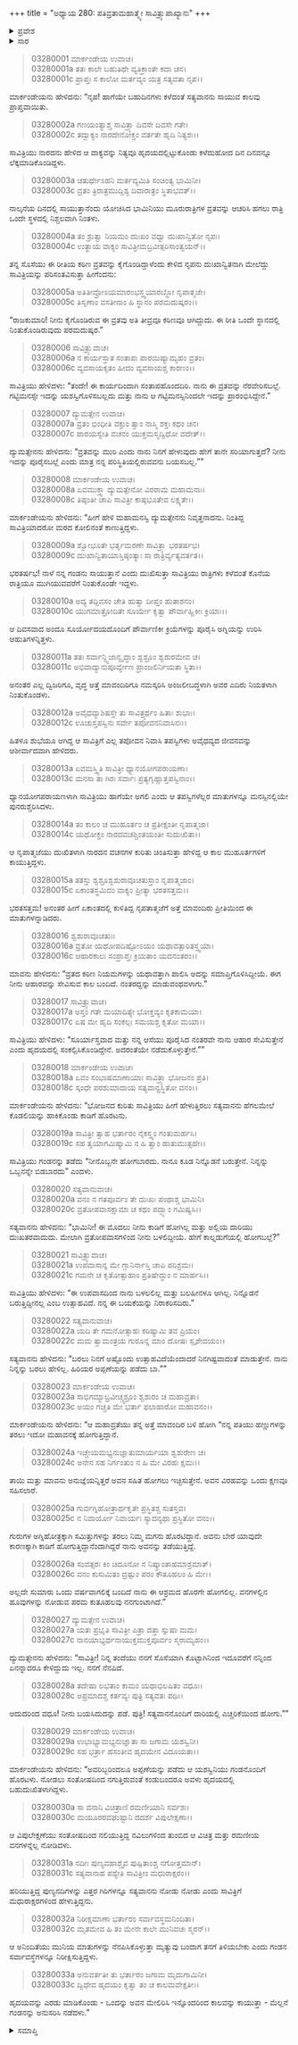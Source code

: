 +++
title = "ಅಧ್ಯಾಯ 280: ಪತಿವ್ರತಾಮಹಾತ್ಮ್ಯೇ ಸಾವಿತ್ರ್ಯುಪಾಖ್ಯಾನಃ"
+++

<details><summary>ಪ್ರವೇಶ</summary>


।।   ಓಂ ಓಂ ನಮೋ ನಾರಾಯಣಾಯ।।   ಶ್ರೀ ವೇದವ್ಯಾಸಾಯ ನಮಃ ।।

ಶ್ರೀ ಕೃಷ್ಣದ್ವೈಪಾಯನ ವೇದವ್ಯಾಸ ವಿರಚಿತ  

**ಶ್ರೀ ಮಹಾಭಾರತ**

**ಆರಣ್ಯಕ ಪರ್ವ**

**ದ್ರೌಪದೀಹರಣ ಪರ್ವ**

**ಅಧ್ಯಾಯ 280**

</details>


<details><summary>ಸಾರ</summary>

ನಾಲ್ಕನೆಯ ದಿನದಲ್ಲಿ ಸತ್ಯವಾನನು ಸಾಯುತ್ತಾನೆಂದು ಯೋಚಿಸಿದ ಸಾವಿತ್ರಿಯು ಹಗಲು ರಾತ್ರಿ ಒಂದೇ ಸ್ಥಳದಲ್ಲಿ ನಿಶ್ಚಲವಾಗಿ ನಿಲ್ಲುವ ಮೂರುರಾತ್ರಿಗಳ ವ್ರತವನ್ನು ಆಚರಿಸಿದುದು (1-9). ನಾಲ್ಕನೆಯ ದಿನ ಸತ್ಯವಾನನು ಹೆಗಲಮೇಲೆ ಕೊಡಲಿಯನ್ನು ಹಾಕಿಕೊಂಡು ಕಾಡಿಗೆ ಹೊರಡಲು ಸಾವಿತ್ರಿಯೂ ಅವನನ್ನು ಹಿಂಬಾಲಿಸಿ ನಡೆದುದು (10-33).

</details>


> 03280001 ಮಾರ್ಕಂಡೇಯ ಉವಾಚ।  
03280001a ತತಃ ಕಾಲೇ ಬಹುತಿಥೇ ವ್ಯತಿಕ್ರಾಂತೇ ಕದಾ ಚನ।  
03280001c ಪ್ರಾಪ್ತಃ ಸ ಕಾಲೋ ಮರ್ತವ್ಯಂ ಯತ್ರ ಸತ್ಯವತಾ ನೃಪ।।

ಮಾರ್ಕಂಡೇಯನು ಹೇಳಿದನು: “ನೃಪ! ಹಾಗೆಯೇ ಬಹುದಿನಗಳು ಕಳೆದಂತೆ ಸತ್ಯವಾನನು ಸಾಯುವ ಕಾಲವು ಪ್ರಾಪ್ತವಾಯಿತು.

> 03280002a ಗಣಯಂತ್ಯಾಶ್ಚ ಸಾವಿತ್ರ್ಯಾ ದಿವಸೇ ದಿವಸೇ ಗತೇ।  
03280002c ತದ್ವಾಕ್ಯಂ ನಾರದೇನೋಕ್ತಂ ವರ್ತತೇ ಹೃದಿ ನಿತ್ಯಶಃ।।

ಸಾವಿತ್ರಿಯು ನಾರದನು ಹೇಳಿದ ಆ ವಾಕ್ಯವನ್ನು ನಿತ್ಯವೂ ಹೃದಯದಲ್ಲಿಟ್ಟುಕೊಂಡು ಕಳೆದುಹೋದ ದಿನ ದಿನವನ್ನೂ ಲೆಕ್ಕಮಾಡಿಕೊಂಡಿದ್ದಳು.

> 03280003a ಚತುರ್ಥೇಽಹನಿ ಮರ್ತವ್ಯಮಿತಿ ಸಂಚಿಂತ್ಯ ಭಾಮಿನೀ।  
03280003c ವ್ರತಂ ತ್ರಿರಾತ್ರಮುದ್ದಿಶ್ಯ ದಿವಾರಾತ್ರಂ ಸ್ಥಿತಾಭವತ್।।

ನಾಲ್ಕನೆಯ ದಿನದಲ್ಲಿ ಸಾಯುತ್ತಾನೆಂದು ಯೋಚಿಸಿದ ಭಾಮಿನಿಯು ಮೂರುರಾತ್ರಿಗಳ ವ್ರತವನ್ನು ಆಚರಿಸಿ ಹಗಲು ರಾತ್ರಿ ಒಂದೇ ಸ್ಥಳದಲ್ಲಿ ನಿಶ್ಚಲವಾಗಿ ನಿಂತಳು.

> 03280004a ತಂ ಶ್ರುತ್ವಾ ನಿಯಮಂ ದುಃಖಂ ವಧ್ವಾ ದುಃಖಾನ್ವಿತೋ ನೃಪಃ।  
03280004c ಉತ್ಥಾಯ ವಾಕ್ಯಂ ಸಾವಿತ್ರೀಮಬ್ರವೀತ್ಪರಿಸಾಂತ್ವಯನ್।।

ತನ್ನ ಸೊಸೆಯು ಈ ರೀತಿಯ ಕಠಿಣ ವ್ರತವನ್ನು ಕೈಗೊಂಡಿದ್ದಾಳೆಂದು ಕೇಳಿದ ನೃಪನು ದುಃಖಾನ್ವಿತನಾಗಿ ಮೇಲೆದ್ದು ಸಾವಿತ್ರಿಯನ್ನು ಪರಿಸಂತವಿಸುತ್ತಾ ಹೀಗೆಂದನು:

> 03280005a ಅತಿತೀವ್ರೋಽಯಮಾರಂಭಸ್ತ್ವಯಾರಬ್ಧೋ ನೃಪಾತ್ಮಜೇ।  
03280005c ತಿಸೃಣಾಂ ವಸತೀನಾಂ ಹಿ ಸ್ಥಾನಂ ಪರಮದುಷ್ಕರಂ।।

“ರಾಜಕುಮಾರಿ! ನೀನು ಕೈಗೊಂಡಿರುವ ಈ ವ್ರತವು ಅತಿ ತೀವ್ರವೂ ಕಠಿಣವೂ ಆಗಿದ್ದುದು. ಈ ರೀತಿ ಒಂದೇ ಸ್ಥಾನದಲ್ಲಿ ನಿಂತುಕೊಂಡಿರುವುದು ಪರಮದುಷ್ಕರ.”

> 03280006 ಸಾವಿತ್ರ್ಯುವಾಚ।   
03280006a ನ ಕಾರ್ಯಸ್ತಾತ ಸಂತಾಪಃ ಪಾರಯಿಷ್ಯಾಮ್ಯಹಂ ವ್ರತಂ।  
03280006c ವ್ಯವಸಾಯಕೃತಂ ಹೀದಂ ವ್ಯವಸಾಯಶ್ಚ ಕಾರಣಂ।।

ಸಾವಿತ್ರಿಯು ಹೇಳಿದಳು: “ತಂದೇ! ಈ ಕಾರ್ಯದಿಂದಾಗಿ ಸಂತಾಪಹೊಂದದಿರಿ. ನಾನು ಈ ವ್ರತವನ್ನು ನೆರವೇರಿಸಬಲ್ಲೆ. ಗಟ್ಟಿಮನಸ್ಸೇ ಇದನ್ನು ಯಶಸ್ವಿಗೊಳಿಸಬಲ್ಲದು ಮತ್ತು ನಾನು ಆ ಗಟ್ಟಿಮನಸ್ಸಿನಿಂದಲೇ ಇದನ್ನು ಪ್ರಾರಂಭಿಸಿದ್ದೇನೆ.”

> 03280007 ದ್ಯುಮತ್ಸೇನ ಉವಾಚ।  
03280007a ವ್ರತಂ ಭಿಂಧೀತಿ ವಕ್ತುಂ ತ್ವಾಂ ನಾಸ್ಮಿ ಶಕ್ತಃ ಕಥಂ ಚನ।  
03280007c ಪಾರಯಸ್ವೇತಿ ವಚನಂ ಯುಕ್ತಮಸ್ಮದ್ವಿಧೋ ವದೇತ್।।

ದ್ಯುಮತ್ಸೇನನು ಹೇಳಿದನು: “ವ್ರತವನ್ನು ಮುರಿ ಎಂದು ನಾನು ನಿನಗೆ ಹೇಳುವುದು ಹೇಗೆ ತಾನೇ ಸರಿಯಾಗುತ್ತದೆ? ನೀನು ಇದನ್ನು ಪೂರೈಸಬಲ್ಲೆ ಎಂದು ಮಾತ್ರ ನನ್ನ ಪರಿಸ್ಥಿತಿಯಲ್ಲಿರುವವನು ಬಯಸಬಲ್ಲ.””

> 03280008 ಮಾರ್ಕಂಡೇಯ ಉವಾಚ।  
03280008a ಏವಮುಕ್ತ್ವಾ ದ್ಯುಮತ್ಸೇನೋ ವಿರರಾಮ ಮಹಾಮನಾಃ।  
03280008c ತಿಷ್ಠಂತೀ ಚಾಪಿ ಸಾವಿತ್ರೀ ಕಾಷ್ಠಭೂತೇವ ಲಕ್ಷ್ಯತೇ।।

ಮಾರ್ಕಂಡೇಯನು ಹೇಳಿದನು: “ಹೀಗೆ ಹೇಳಿ ಮಹಾಮನಸ್ವಿ ದ್ಯುಮತ್ಸೇನನು ನಿವೃತ್ತನಾದನು. ನಿಂತಿದ್ದ ಸಾವಿತ್ರಿಯಾದರೋ ಮರದ ಕೋಲಿನಂತೆ ಕಾಣುತ್ತಿದ್ದಳು.

> 03280009a ಶ್ವೋಭೂತೇ ಭರ್ತೃಮರಣೇ ಸಾವಿತ್ರ್ಯಾ ಭರತರ್ಷಭ।  
03280009c ದುಃಖಾನ್ವಿತಾಯಾಸ್ತಿಷ್ಠಂತ್ಯಾಃ ಸಾ ರಾತ್ರಿರ್ವ್ಯತ್ಯವರ್ತತ।।

ಭರತರ್ಷಭ! ನಾಳೆ ನನ್ನ ಗಂಡನು ಸಾಯುತ್ತಾನೆ ಎಂದು ದುಃಖಿಸುತ್ತಾ ಸಾವಿತ್ರಿಯು ರಾತ್ರಿಗಳು ಕಳೆದಂತೆ ಕೊನೆಯ ರಾತ್ರಿಯೂ ಮುಗಿಯುವವರೆಗೆ ನಿಂತುಕೊಂಡೇ ಇದ್ದಳು.

> 03280010a ಅದ್ಯ ತದ್ದಿವಸಂ ಚೇತಿ ಹುತ್ವಾ ದೀಪ್ತಂ ಹುತಾಶನಂ।  
03280010c ಯುಗಮಾತ್ರೋದಿತೇ ಸೂರ್ಯೇ ಕೃತ್ವಾ ಪೌರ್ವಾಹ್ಣಿಕೀಃ ಕ್ರಿಯಾಃ।।

ಆ ದಿವಸವಾದ ಅಂದೂ ಸೂರ್ಯೋದಯದೊಂದಿಗೆ ಪೌರ್ವಾಣಿಕೀ ಕ್ರಿಯೆಗಳನ್ನು ಪೂರೈಸಿ ಅಗ್ನಿಯನ್ನು ಉರಿಸಿ ಆಹುತಿಗಳನ್ನಿತ್ತಳು.

> 03280011a ತತಃ ಸರ್ವಾನ್ದ್ವಿಜಾನ್ವೃದ್ಧಾಂ ಶ್ವಶ್ರೂಂ ಶ್ವಶುರಮೇವ ಚ।  
03280011c ಅಭಿವಾದ್ಯಾನುಪೂರ್ವ್ಯೇಣ ಪ್ರಾಂಜಲಿರ್ನಿಯತಾ ಸ್ಥಿತಾ।।

ಅನಂತರ ಎಲ್ಲ ದ್ವಿಜರಿಗೂ, ವೃದ್ಧ ಅತ್ತೆ ಮಾವಂದಿರಿಗೂ ನಮಸ್ಕರಿಸಿ ಅಂಜಲೀಬದ್ಧಳಾಗಿ ಅವರ ಎದಿರು ನಿಯತಳಾಗಿ ನಿಂತುಕೊಂಡಳು.

> 03280012a ಅವೈಧವ್ಯಾಶಿಷಸ್ತೇ ತು ಸಾವಿತ್ರ್ಯರ್ಥಂ ಹಿತಾಃ ಶುಭಾಃ।  
03280012c ಊಚುಸ್ತಪಸ್ವಿನಃ ಸರ್ವೇ ತಪೋವನನಿವಾಸಿನಃ।।

ಹಿತಳೂ ಶುಭೆಯೂ ಆಗಿದ್ದ ಆ ಸಾವಿತ್ರಿಗೆ ಎಲ್ಲ ತಪೋವನ ನಿವಾಸಿ ತಪಸ್ವಿಗಳು ಅವೈಧವ್ಯದ ಜೀವನವನ್ನು ಆಶೀರ್ವಾದವಾಗಿ ಹೇಳಿದರು.

> 03280013a ಏವಮಸ್ತ್ವಿತಿ ಸಾವಿತ್ರೀ ಧ್ಯಾನಯೋಗಪರಾಯಣಾ।  
03280013c ಮನಸಾ ತಾ ಗಿರಃ ಸರ್ವಾಃ ಪ್ರತ್ಯಗೃಹ್ಣಾತ್ತಪಸ್ವಿನಾಂ।।

ಧ್ಯಾನಯೋಗಪರಾಯಣಳಾಗಿ ಸಾವಿತ್ರಿಯು ಹಾಗೆಯೇ ಅಗಲಿ ಎಂದು ಆ ತಪಸ್ವಿಗಳೆಲ್ಲರ ಮಾತುಗಳನ್ನೂ ಮನಸ್ಸಿನಲ್ಲಿಯೇ ಪುನರುಶ್ಚರಿಸಿದಳು.

> 03280014a ತಂ ಕಾಲಂ ಚ ಮುಹೂರ್ತಂ ಚ ಪ್ರತೀಕ್ಷಂತೀ ನೃಪಾತ್ಮಜಾ।   
03280014c ಯಥೋಕ್ತಂ ನಾರದವಚಶ್ಚಿಂತಯಂತೀ ಸುದುಃಖಿತಾ।।

ಆ ನೃಪಾತ್ಮಜೆಯು ದುಃಖಿತಳಾಗಿ ನಾರದನ ವಚನಗಳ ಕುರಿತು ಚಿಂತಿಸುತ್ತಾ ಹೇಳಿದ್ದ ಆ ಕಾಲ ಮುಹೂರ್ತಗಳಿಗೆ ಕಾಯುತ್ತಿದ್ದಳು.

> 03280015a ತತಸ್ತು ಶ್ವಶ್ರೂಶ್ವಶುರಾವೂಚತುಸ್ತಾಂ ನೃಪಾತ್ಮಜಾಂ।  
03280015c ಏಕಾಂತಸ್ಥಮಿದಂ ವಾಕ್ಯಂ ಪ್ರೀತ್ಯಾ ಭರತಸತ್ತಮ।।

ಭರತಸತ್ತಮ! ಅನಂತರ ಹೀಗೆ ಏಕಾಂತದಲ್ಲಿ ಕುಳಿತಿದ್ದ ನೃಪತಾತ್ಮಜೆಗೆ ಅತ್ತೆ ಮಾವಂದಿರು ಪ್ರೀತಿಯಿಂದ ಈ ಮಾತುಗಳನ್ನಾಡಿದರು.

> 03280016 ಶ್ವಶುರಾವೂಚತುಃ।  
03280016a ವ್ರತೋ ಯಥೋಪದಿಷ್ಟೋಽಯಂ ಯಥಾವತ್ಪಾರಿತಸ್ತ್ವಯಾ।   
03280016c ಆಹಾರಕಾಲಃ ಸಂಪ್ರಾಪ್ತಃ ಕ್ರಿಯತಾಂ ಯದನಂತರಂ।।

ಮಾವನು ಹೇಳಿದನು: “ವ್ರತದ ಕಠಿಣ ನಿಯಮಗಳನ್ನು ಯಥಾವತ್ತಾಗಿ ಪಾಲಿಸಿ ಅದನ್ನು ಸಮಾಪ್ತಿಗೊಳಿಸಿದ್ದೀಯೆ. ಈಗ ನೀನು ಆಹಾರವನ್ನು ಸೇವಿಸುವ ಕಾಲ ಬಂದಿದೆ. ನಂತರದ್ದನ್ನು ಮಾಡುವಂಥವಳಾಗು.”

> 03280017 ಸಾವಿತ್ರ್ಯುವಾಚ।  
03280017a ಅಸ್ತಂ ಗತೇ ಮಯಾದಿತ್ಯೇ ಭೋಕ್ತವ್ಯಂ ಕೃತಕಾಮಯಾ।  
03280017c ಏಷ ಮೇ ಹೃದಿ ಸಂಕಲ್ಪಃ ಸಮಯಶ್ಚ ಕೃತೋ ಮಯಾ।।

ಸಾವಿತ್ರಿಯು ಹೇಳಿದಳು: “ಸೂರ್ಯಾಸ್ತವಾದ ಮತ್ತು ನನ್ನ ಆಸೆಯು ಪೂರೈಸಿದ ನಂತರವೇ ನಾನು ಆಹಾರ ಸೇವಿಸುತ್ತೇನೆ ಎಂದು ಹೃದಯದಲ್ಲಿ ಸಂಕಲ್ಪಿಸಿಕೊಂಡಿದ್ದೇನೆ. ಅದರಂತೆಯೇ ನಡೆದುಕೊಳ್ಳುತ್ತೇನೆ.””

> 03280018 ಮಾರ್ಕಂಡೇಯ ಉವಾಚ।  
03280018a ಏವಂ ಸಂಭಾಷಮಾಣಾಯಾಃ ಸಾವಿತ್ರ್ಯಾ ಭೋಜನಂ ಪ್ರತಿ।  
03280018c ಸ್ಕಂಧೇ ಪರಶುಮಾದಾಯ ಸತ್ಯವಾನ್ಪ್ರಸ್ಥಿತೋ ವನಂ।।

ಮಾರ್ಕಂಡೇಯನು ಹೇಳಿದನು: “ಭೋಜನದ ಕುರಿತು ಸಾವಿತ್ರಿಯು ಹೀಗೆ ಹೇಳುತ್ತಿರಲು ಸತ್ಯವಾನನು ಹೆಗಲಮೇಲೆ ಕೊಡಲಿಯನ್ನು ಹಾಕಿಕೊಂಡು ಕಾಡಿಗೆ ಹೊರಟನು.

> 03280019a ಸಾವಿತ್ರೀ ತ್ವಾಹ ಭರ್ತಾರಂ ನೈಕಸ್ತ್ವಂ ಗಂತುಮರ್ಹಸಿ।  
03280019c ಸಹ ತ್ವಯಾಗಮಿಷ್ಯಾಮಿ ನ ಹಿ ತ್ವಾಂ ಹಾತುಮುತ್ಸಹೇ।।

ಸಾವಿತ್ರಿಯು ಗಂಡನನ್ನು ತಡೆದು “ನೀನೊಬ್ಬನೇ ಹೋಗಬಾರದು. ನಾನೂ ಕೂಡ ನಿನ್ನೊಡನೆ ಬರುತ್ತೇನೆ. ನಿನ್ನನ್ನು ಒಬ್ಬನನ್ನೇ ಬಿಡಬಾರದು” ಎಂದಳು.

> 03280020 ಸತ್ಯವಾನುವಾಚ।  
03280020a ವನಂ ನ ಗತಪೂರ್ವಂ ತೇ ದುಃಖಃ ಪಂಥಾಶ್ಚ ಭಾಮಿನಿ।  
03280020c ವ್ರತೋಪವಾಸಕ್ಷಾಮಾ ಚ ಕಥಂ ಪದ್ಭ್ಯಾಂ ಗಮಿಷ್ಯಸಿ।।

ಸತ್ಯವಾನನು ಹೇಳಿದನು: “ಭಾಮಿನೀ! ಈ ಮೊದಲು ನೀನು ಕಾಡಿಗೆ ಹೋಗಿಲ್ಲ ಮತ್ತು ಅಲ್ಲಿಯ ದಾರಿಯು ದುಃಖತರವಾದುದು. ಮೇಲಾಗಿ ವ್ರತೋಪವಾಸಗಳಿಂದ ನೀನು ಬಳಲಿದ್ದೀಯೆ. ಹೇಗೆ ಕಾಲ್ನಡುಗೆಯಲ್ಲಿ ಹೋಗಬಲ್ಲೆ?”

> 03280021 ಸಾವಿತ್ರ್ಯುವಾಚ।  
03280021a ಉಪವಾಸಾನ್ನ ಮೇ ಗ್ಲಾನಿರ್ನಾಸ್ತಿ ಚಾಪಿ ಪರಿಶ್ರಮಃ।  
03280021c ಗಮನೇ ಚ ಕೃತೋತ್ಸಾಹಾಂ ಪ್ರತಿಷೇದ್ಧುಂ ನ ಮಾರ್ಹಸಿ।।

ಸಾವಿತ್ರಿಯು ಹೇಳಿದಳು: “ಈ ಉಪವಾಸದಿಂದ ನಾನು ಬಳಲಲಿಲ್ಲ ಮತ್ತು ಬಲಹೀನಳೂ ಆಗಿಲ್ಲ. ನಿನ್ನೊಡನೆ ಬರುತ್ತಿದ್ದೀನಲ್ಲ ಎಂಬ ಉತ್ಸಾಹವಿದೆ. ನನ್ನ ಈ ಬಯಕೆಯನ್ನು ನಿರಾಕರಿಸದಿರು.”

> 03280022 ಸತ್ಯವಾನುವಾಚ।  
03280022a ಯದಿ ತೇ ಗಮನೋತ್ಸಾಹಃ ಕರಿಷ್ಯಾಮಿ ತವ ಪ್ರಿಯಂ।  
03280022c ಮಮ ತ್ವಾಮಂತ್ರಯ ಗುರೂನ್ನ ಮಾಂ ದೋಷಃ ಸ್ಪೃಶೇದಯಂ।।

ಸತ್ಯವಾನನು ಹೇಳಿದನು: “ಬರಲು ನಿನಗೆ ಅಷ್ಟೊಂದು ಉತ್ಸಾಹವಿದೆಯೆಂದಾದರೆ ನಿನಗಿಷ್ಟವಾದಂತೆ ಮಾಡುತ್ತೇನೆ. ನಾನು ನಿನ್ನನ್ನು ಬರಲು ಹೇಳಿಲ್ಲ. ಹಿರಿಯರ ಅಪ್ಪಣೆಯನ್ನು ಪಡೆದು ಬಾ.””

> 03280023 ಮಾರ್ಕಂಡೇಯ ಉವಾಚ।  
03280023a ಸಾಭಿಗಮ್ಯಾಬ್ರವೀಚ್ಚ್ವಶ್ರೂಂ ಶ್ವಶುರಂ ಚ ಮಹಾವ್ರತಾ।  
03280023c ಅಯಂ ಗಚ್ಚತಿ ಮೇ ಭರ್ತಾ ಫಲಾಹಾರೋ ಮಹಾವನಂ।।

ಮಾರ್ಕಂಡೇಯನು ಹೇಳಿದನು: “ಆ ಮಹಾವ್ರತೆಯು ತನ್ನ ಅತ್ತೆ ಮಾವಂದಿರ ಬಳಿ ಹೋಗಿ “ನನ್ನ ಪತಿಯು ಹಣ್ಣುಗಳನ್ನು ತರಲು ಇದೋ ಮಹಾವನಕ್ಕೆ ಹೋಗುತ್ತಿದ್ದಾನೆ.

> 03280024a ಇಚ್ಚೇಯಮಭ್ಯನುಜ್ಞಾತುಮಾರ್ಯಯಾ ಶ್ವಶುರೇಣ ಚ।  
03280024c ಅನೇನ ಸಹ ನಿರ್ಗಂತುಂ ನ ಹಿ ಮೇ ವಿರಹಃ ಕ್ಷಮಃ।।

ತಾಯಿ ಮತ್ತು ಮಾವನು ಅನುಜ್ಞೆಯನ್ನಿತ್ತರೆ ಅವನ ಸಹಿತ ಹೋಗಲು ಇಚ್ಛಿಸುತ್ತೇನೆ. ಅವನ ವಿರಹವನ್ನು ಒಂದು ಕ್ಷಣವೂ ಸಹಿಸಲಾರೆ.

> 03280025a ಗುರ್ವಗ್ನಿಹೋತ್ರಾರ್ಥಕೃತೇ ಪ್ರಸ್ಥಿತಶ್ಚ ಸುತಸ್ತವ।  
03280025c ನ ನಿವಾರ್ಯೋ ನಿವಾರ್ಯಃ ಸ್ಯಾದನ್ಯಥಾ ಪ್ರಸ್ಥಿತೋ ವನಂ।।

ಗುರುಗಳ ಅಗ್ನಿಹೋತ್ರಕ್ಕಾಗಿ ಸಮಿತ್ತುಗಳನ್ನು ತರಲು ನಿಮ್ಮ ಮಗನು ಹೊರಟಿದ್ದಾನೆ. ಅವನು ಬೇರೆ ಯಾವುದೇ ಕಾರಣಕ್ಕಾಗಿ ಕಾಡಿಗೆ ಹೋಗುತ್ತಿದ್ದಾನೆಂದಾಗಿದ್ದರೆ ನಾನು ಅವನನ್ನು ತಡೆಯುತ್ತಿದ್ದೆ.

> 03280026a ಸಂವತ್ಸರಃ ಕಿಂ ಚಿದೂನೋ ನ ನಿಷ್ಕ್ರಾಂತಾಹಮಾಶ್ರಮಾತ್।  
03280026c ವನಂ ಕುಸುಮಿತಂ ದ್ರಷ್ಟುಂ ಪರಂ ಕೌತೂಹಲಂ ಹಿ ಮೇ।।

ಅಲ್ಲದೇ ಸುಮಾರು ಒಂದು ವರ್ಷವಾಗಲಿಕ್ಕೆ ಬಂದಿದೆ ನಾನು ಈ ಆಶ್ರಮದ ಹೊರಗೇ ಹೋಗಲಿಲ್ಲ. ವನಗಳಲ್ಲಿನ ಹೂವುಗಳನ್ನು ನೋಡುವ ಪರಮ ಕುತೂಹಲವು ನನಗುಂಟಾಗಿದೆ.”

> 03280027 ದ್ಯುಮತ್ಸೇನ ಉವಾಚ।  
03280027a ಯತಃ ಪ್ರಭೃತಿ ಸಾವಿತ್ರೀ ಪಿತ್ರಾ ದತ್ತಾ ಸ್ನುಷಾ ಮಮ।  
03280027c ನಾನಯಾಭ್ಯರ್ಥನಾಯುಕ್ತಮುಕ್ತಪೂರ್ವಂ ಸ್ಮರಾಮ್ಯಹಂ।।

ದ್ಯುಮತ್ಸೇನನು ಹೇಳಿದನು: “ಸಾವಿತ್ರೀ! ನಿನ್ನ ತಂದೆಯು ನನಗೆ ಸೊಸೆಯಾಗಿ ಕೊಟ್ಟಾಗಿನಿಂದ ಇದೂವರೆಗೆ ನನ್ನಿಂದ ಏನನ್ನಾದರೂ ಕೇಳಿದ್ದುದು ಇಲ್ಲ. ನನಗೆ ನೆನಪಿದೆ.

> 03280028a ತದೇಷಾ ಲಭತಾಂ ಕಾಮಂ ಯಥಾಭಿಲಷಿತಂ ವಧೂಃ।  
03280028c ಅಪ್ರಮಾದಶ್ಚ ಕರ್ತವ್ಯಃ ಪುತ್ರಿ ಸತ್ಯವತಃ ಪಥಿ।।

ಆದುದರಿಂದ ವಧೂ! ನೀನು ಬಯಸಿದುದನ್ನು ಪಡೆ. ಪುತ್ರಿ! ಸತ್ಯವಾನನೊಂದಿಗೆ ದಾರಿಯಲ್ಲಿ ಎಚ್ಚರಿಕೆಯಿಂದ ಹೋಗು.””

> 03280029 ಮಾರ್ಕಂಡೇಯ ಉವಾಚ।  
03280029a ಉಭಾಭ್ಯಾಮಭ್ಯನುಜ್ಞಾತಾ ಸಾ ಜಗಾಮ ಯಶಸ್ವಿನೀ।  
03280029c ಸಹ ಭರ್ತ್ರಾ ಹಸಂತೀವ ಹೃದಯೇನ ವಿದೂಯತಾ।।

ಮಾರ್ಕಂಡೇಯನು ಹೇಳಿದನು: “ಅವರಿಬ್ಬರಿಂದಲೂ ಅಪ್ಪಣೆಯನ್ನು ಪಡೆದು ಆ ಯಶಸ್ವಿನಿಯು ಗಂಡನೊಂದಿಗೆ ಹೊರಟಳು. ನೋಡಲು ಸಂತೋಷದಿಂದ ನಗುತ್ತಿರುವಂತೆ ಕಂಡುಬಂದರೂ ಅವಳು ಹೃದಯದಲ್ಲಿ ಬಹುದುಃಖಿತಳಾಗಿದ್ದಳು.

> 03280030a ಸಾ ವನಾನಿ ವಿಚಿತ್ರಾಣಿ ರಮಣೀಯಾನಿ ಸರ್ವಶಃ।  
03280030c ಮಯೂರರವಘುಷ್ಟಾನಿ ದದರ್ಶ ವಿಪುಲೇಕ್ಷಣಾ।।

ಆ ವಿಪುಲೇಕ್ಷಣೆಯು ಸಂತೋಷದಿಂದ ನಲಿಯುತ್ತಿದ್ದ ನವಿಲುಗಳಿಂದ ತುಂಬಿದ ಆ ವಿಚಿತ್ರ ಮತ್ತು ರಮಣೀಯ ವನಗಳನ್ನೆಲ್ಲ ನೋಡಿದಳು.

> 03280031a ನದೀಃ ಪುಣ್ಯವಹಾಶ್ಚೈವ ಪುಷ್ಪಿತಾಂಶ್ಚ ನಗೋತ್ತಮಾನ್।  
03280031c ಸತ್ಯವಾನಾಹ ಪಶ್ಯೇತಿ ಸಾವಿತ್ರೀಂ ಮಧುರಾಕ್ಷರಂ।।

ಹರಿಯುತ್ತಿದ್ದ ಪುಣ್ಯನದಿಗಳನ್ನು ಎತ್ತರ ಗಿರಿಗಳನ್ನೂ ಸತ್ಯವಾನನು ನೋಡು ನೋಡು ಎಂದು ಸಾವಿತ್ರಿಗೆ ಮಧುರಾಕ್ಷರಗಳಿಂದ ಹೇಳುತ್ತಿದ್ದನು.

> 03280032a ನಿರೀಕ್ಷಮಾಣಾ ಭರ್ತಾರಂ ಸರ್ವಾವಸ್ಥಮನಿಂದಿತಾ।   
03280032c ಮೃತಮೇವ ಹಿ ತಂ ಮೇನೇ ಕಾಲೇ ಮುನಿವಚಃ ಸ್ಮರನ್।।

ಆ ಅನಿಂದಿತೆಯು ಮುನಿಯ ಮಾತುಗಳನ್ನು ನೆನಪಿಸಿಕೊಳ್ಳುತ್ತಾ ಮೃತ್ಯುವು ಬಂದಾಗ ತನಗೆ ತಿಳಿಯಬೇಕು ಎಂದು ಗಂಡನ ಸರ್ವಾವಸ್ಥೆಗಳನ್ನೂ ನಿರೀಕ್ಷಿಸುತ್ತಿದ್ದಳು.

> 03280033a ಅನುವರ್ತತೀ ತು ಭರ್ತಾರಂ ಜಗಾಮ ಮೃದುಗಾಮಿನೀ।  
03280033c ದ್ವಿಧೇವ ಹೃದಯಂ ಕೃತ್ವಾ ತಂ ಚ ಕಾಲಮವೇಕ್ಷತೀ।।

ಹೃದಯವನ್ನು ಎರಡು ಮಾಡಿಕೊಂಡು - ಒಂದನ್ನು ಅವನ ಮೇಲಿರಿಸಿ ಇನ್ನೊಂದರಿಂದ ಕಾಲವನ್ನು ಕಾಯುತ್ತಾ - ಮೆಲ್ಲನೆ ಗಂಡನನ್ನು ಅನುಸರಿಸಿ ನಡೆದಳು.”


<details><summary>ಸಮಾಪ್ತಿ</summary>


ಇತಿ ಶ್ರೀ ಮಹಾಭಾರತೇ ಆರಣ್ಯಕಪರ್ವಣಿ ದ್ರೌಪದೀಹರಣಪರ್ವಣಿ ಪತಿವ್ರತಾಮಹಾತ್ಮ್ಯೇ ಸಾವಿತ್ರ್ಯುಪಾಖ್ಯಾನೇ ಅಶೀತ್ಯಧಿಕದ್ವಿಶತತಮೋಽಧ್ಯಾಯ:।  
ಇದು ಮಹಾಭಾರತದ ಆರಣ್ಯಕಪರ್ವದಲ್ಲಿ ದ್ರೌಪದೀಹರಣಪರ್ವದಲ್ಲಿ ಪತಿವ್ರತಾಮಹಾತ್ಮ್ಯೆಯಲ್ಲಿ ಸಾವಿತ್ರ್ಯುಪಾಖ್ಯಾನದಲ್ಲಿ ಇನ್ನೂರಾಎಂಭತ್ತನೆಯ ಅಧ್ಯಾಯವು.


</details>
